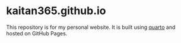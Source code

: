 # kaitan365.github.io

This repository is for my personal website. It is built using [quarto](https://quarto.org/) and hosted on GitHub Pages.
